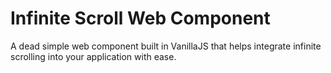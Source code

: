 # Infinite Scroll Web Component

A dead simple web component built in VanillaJS that helps integrate infinite scrolling into your application with ease.
